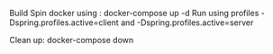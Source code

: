 Build
Spin docker using : docker-compose up -d
Run using profiles
-Dspring.profiles.active=client
and
-Dspring.profiles.active=server

Clean up:
docker-compose down
